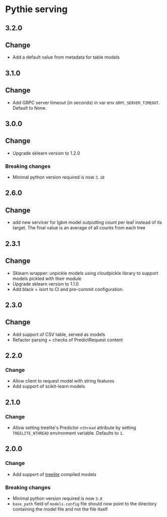 # Pythie serving

## 3.2.0
## Change
* Add a default value from metadata for table models

## 3.1.0
## Change
* Add GRPC server timeout (in seconds) in var env `GRPC_SERVER_TIMEOUT`. Default to None. 

## 3.0.0
## Change
* Upgrade sklearn version to 1.2.0

### Breaking changes
* Minimal python version required is now `3.10`

## 2.6.0
## Change
* add new servicer for lgbm model outputting count per leaf instead of its target. The final value is an average of all counts from each tree

## 2.3.1

## Change
* Sklearn wrapper: unpickle models using cloudpickle library to support models pickled with their module
* Upgrade sklearn version to 1.1.0
* Add black + isort to CI and pre-commit configuration.

## 2.3.0

## Change
* Add support of CSV table, served as models
* Refactor parsing + checks of PredictRequest content

## 2.2.0

### Change
* Allow client to request model with string features
* Add support of scikit-learn models

## 2.1.0

### Change
* Allow setting treelite's Predictor `nthread` attribute by setting `TREELITE_NTHREAD` environment variable. Defaults to `1`.

## 2.0.0

### Change
* Add support of [treelite](https://treelite.readthedocs.io/en/latest/) compiled models

### Breaking changes
* Minimal python version required is now `3.8`
* `base_path` field of `models.config` file should now point to the directory containing the model file and not the file itself
